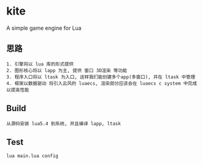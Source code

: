 # kite
A simple game engine for Lua

## 思路
```
1. 引擎将以 lua 库的形式提供
2. 图形核心将以 lapp 为主, 提供 窗口 3D渲染 等功能
3. 程序入口将以 ltask 为入口, 这样我们能创建多个app(多窗口), 并在 ltask 中管理
4. 框架以数据驱动 将引入云风的 luaecs, 渲染部分应该会在 luaecs c system 中完成以提高性能
```

## Build
```
从源码安装 lua5.4 到系统, 并且编译 lapp, ltask
```


## Test
```
lua main.lua config
```
